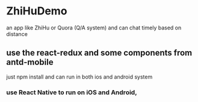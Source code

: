 # ZhiHuDemo
an app like ZhiHu or Quora (Q/A system) and can chat timely based on distance

## use the react-redux and some components from antd-mobile
just npm install and can run in both ios and android system

### use React Native to run on iOS and Android, 
